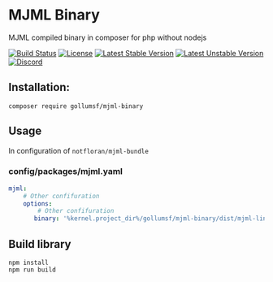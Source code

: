# MJML Binary

MJML compiled binary in composer for php without nodejs

[![Build Status](https://travis-ci.org/GollumSF/mjml-binary.svg?branch=master)](https://travis-ci.org/GollumSF/mjml-binary)
[![License](https://poser.pugx.org/gollumsf/mjml-binary/license)](https://packagist.org/packages/gollumsf/mjml-binary)
[![Latest Stable Version](https://poser.pugx.org/gollumsf/mjml-binary/v/stable)](https://packagist.org/packages/gollumsf/mjml-binary)
[![Latest Unstable Version](https://poser.pugx.org/gollumsf/mjml-binary/v/unstable)](https://packagist.org/packages/gollumsf/mjml-binary)
[![Discord](https://img.shields.io/discord/671741944149573687?color=purple&label=discord)](https://discord.gg/xMBc5SQ)


## Installation:

```shell
composer require gollumsf/mjml-binary
```

## Usage

In configuration of `notfloran/mjml-bundle` 

### config/packages/mjml.yaml
```yaml
mjml:
	# Other confifuration
    options:
  	    # Other confifuration
       binary: '%kernel.project_dir%/gollumsf/mjml-binary/dist/mjml-linux' # You can use mjml-linux, mjml-win, mjml-alpine, mjml-macos 
```


## Build library

```
npm install
npm run build
```